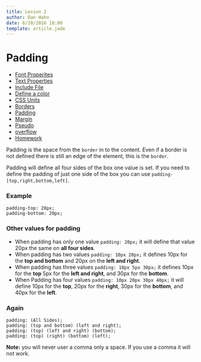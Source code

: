 ```yaml
---
title: Lesson 2
author: Dan Hahn
date: 6/20/2016 18:00
template: article.jade
---
```


# Padding

* [Font Properites]()
* [Text Properties](text.html)
* [Include File](include.html)
* [Define a color](color.html)
* [CSS Units](sizes.html)
* [Borders](borders.html)
* [Padding](padding.html)
* [Margin](margin.html)
* [Pseudo](pseudo.html)
* [overflow](overflow.html)
* [Homework](homework.html)

Padding is the space from the `border` in to the content. Even if a border is not defined there is still an edge of the element, this is the `border`.

Padding will define all four sides of the box one value is set. If you need to define the padding of just one side of the box you can use `padding-[top,right,bottom,left]`.

### Example

    padding-top: 20px;
    padding-bottom: 20px;

### Other values for padding

* When padding has only one value `padding: 20px;` it will define that value 20px the same on **all four sides**.
* When padding has two values `padding: 10px 20px;` it defines 10px for the **top and bottom** and 20px on the **left and right**.
* When padding has three values `padding: 10px 5px 30px;` it defines 10px for the **top** 5px for the **left and right**, and 30px for the **bottom**.
* When Padding has four values `padding: 10px 20px 30px 40px;` it will define 10px for the **top**, 20px for the **right**, 30px for the **bottom**, and 40px for the **left**.

### Again
    padding: (All Sides);
    padding: (top and bottom) (left and right);
    padding: (top) (left and right) (bottom);
    padding: (top) (right) (bottom) (left);

**Note:** you will never user a comma only a space.  If you use a comma it will not work.
